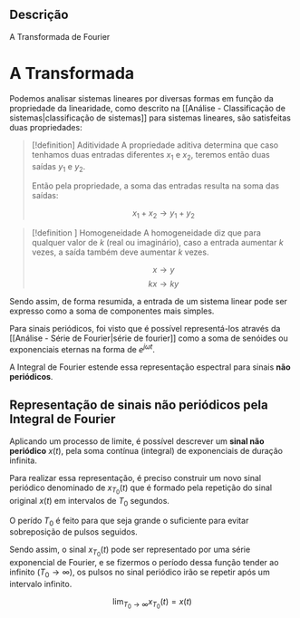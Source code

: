 ## Descrição

A Transformada de Fourier

# A Transformada 


Podemos analisar sistemas lineares por diversas formas em função da propriedade da linearidade, como descrito na [[Análise - Classificação de sistemas|classificação de sistemas]] para sistemas lineares, são satisfeitas duas propriedades:

> [!definition] Aditividade
> A propriedade aditiva determina que caso tenhamos duas entradas diferentes $x_{1}$ e $x_{2}$, teremos então duas saídas $y_{1}$ e $y_{2}$. 
>
> Então pela propriedade, a soma das entradas resulta na soma das saídas:
>
> $$x_{1}+x_{2} \to y_{1}+y_{2}$$

> [!definition ] Homogeneidade
> A homogeneidade diz que para qualquer valor de $k$ (real ou imaginário), caso a entrada aumentar $k$ vezes, a saída também deve aumentar $k$ vezes.
>
> $$x \to y$$
> $$kx \to ky$$

Sendo assim, de forma resumida, a entrada de um sistema linear pode ser expresso como a soma de componentes mais simples.

Para sinais periódicos, foi visto que é possível representá-los através da [[Análise - Série de Fourier|série de fourier]]  como a soma de senóides ou exponenciais eternas na forma de $e^{j \omega t}$.

A Integral de Fourier estende essa representação espectral para sinais **não periódicos**.

## Representação de sinais não periódicos pela Integral de Fourier 

Aplicando um processo de limite, é possível descrever um **sinal não periódico** $x(t)$, pela soma contínua (integral) de exponenciais de duração infinita.

Para realizar essa representação, é preciso construir um novo sinal periódico denominado de $x_{T_{0}}(t)$ que é formado pela repetição do sinal original $x(t)$ em intervalos de $T_{0}$ segundos.

O perído $T_{0}$ é feito para que seja grande o suficiente para evitar sobreposição de pulsos seguidos.

Sendo assim, o sinal $x_{T_{0}}(t)$ pode ser representado por uma série exponencial de Fourier, e se fizermos o período dessa função tender ao infinito ($T_{0} \to \infty$), os pulsos no sinal periódico irão se repetir após um intervalo infinito.

$$\lim_{T_{0} \to \infty} x_{T_{0}}(t) = x(t)$$


